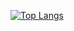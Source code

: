 [![Top Langs](https://github-readme-stats.vercel.app/api/top-langs/?username=victorrschmidt&layout=compact&theme=calm)](https://github.com/anuraghazra/github-readme-stats)
